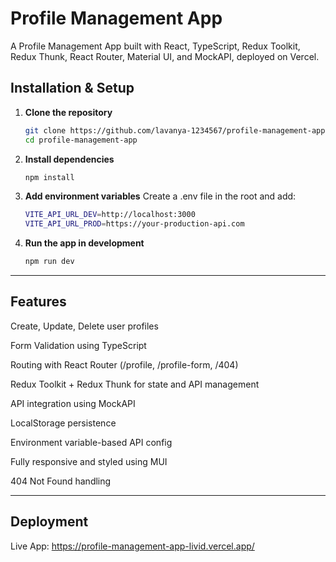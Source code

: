 # Profile Management App

A Profile Management App built with React, TypeScript, Redux Toolkit, Redux Thunk, React Router, Material UI, and MockAPI, deployed on Vercel.

## Installation & Setup

1. **Clone the repository**
   ```bash
   git clone https://github.com/lavanya-1234567/profile-management-app.git
   cd profile-management-app
2. **Install dependencies**
   ```bash
   npm install
3. **Add environment variables**
   Create a .env file in the root and add:
   ```bash
   VITE_API_URL_DEV=http://localhost:3000
   VITE_API_URL_PROD=https://your-production-api.com
4. **Run the app in development**
   ```bash
   npm run dev
---
## Features
Create, Update, Delete user profiles

Form Validation using TypeScript

Routing with React Router (/profile, /profile-form, /404)

Redux Toolkit + Redux Thunk for state and API management

API integration using MockAPI

LocalStorage persistence

Environment variable-based API config

Fully responsive and styled using MUI

404 Not Found handling

---
## Deployment
Live App: https://profile-management-app-livid.vercel.app/

